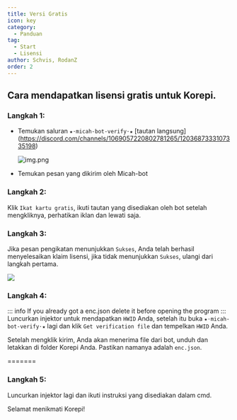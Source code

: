 ```yaml
---
title: Versi Gratis
icon: key
category:
  - Panduan
tag:
  - Start
  - Lisensi
author: Schvis, RodanZ
order: 2
---
```


## Cara mendapatkan lisensi gratis untuk Korepi.

### Langkah 1:
- Temukan saluran `★⋅micah-bot-verify⋅★` [tautan langsung] (https://discord.com/channels/1069057220802781265/1203687333107335198)

  ![img.png](/assets/images/docs/202402/verify-1.png)
- Temukan pesan yang dikirim oleh Micah-bot

### Langkah 2:
Klik `Ikat kartu gratis`, ikuti tautan yang disediakan oleh bot setelah mengkliknya, perhatikan iklan dan lewati saja.

### Langkah 3:
Jika pesan pengikatan menunjukkan `Sukses`, Anda telah berhasil menyelesaikan klaim lisensi, jika tidak menunjukkan `Sukses`, ulangi dari langkah pertama.

![](/assets/images/docs/202402/success.png)
### Langkah 4:
::: info If you already got a enc.json delete it before opening the program
:::
Luncurkan injektor untuk mendapatkan `HWID` Anda, setelah itu buka `★⋅micah-bot-verify⋅★` lagi dan klik `Get verification file` dan tempelkan `HWID` Anda.


Setelah mengklik kirim, Anda akan menerima file dari bot, unduh dan letakkan di folder Korepi Anda. Pastikan namanya adalah `enc.json`.

=======
### Langkah 5:
Luncurkan injektor lagi dan ikuti instruksi yang disediakan dalam cmd.

Selamat menikmati Korepi!